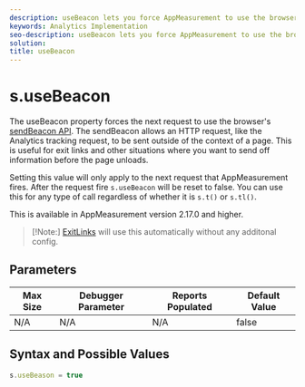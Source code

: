 ```yaml
---
description: useBeacon lets you force AppMeasurement to use the browsers sendBeacon API
keywords: Analytics Implementation
seo-description: useBeacon lets you force AppMeasurement to use the browsers sendBeacon API
solution: 
title: useBeacon
---
```


# s.useBeacon

The useBeacon property forces the next request to use the browser's [sendBeacon API](https://developer.mozilla.org/en-US/docs/Web/API/Navigator/sendBeacon). The sendBeacon allows an HTTP request, like the Analytics tracking request, to be sent outside of the context of a page. This is useful for exit links and other situations where you want to send off information before the page unloads.  

Setting this value will only apply to the next request that AppMeasurement fires. After the request fire `s.useBeacon` will be reset to false. You can use this for any type of call regardless of whether it is `s.t()` or `s.tl()`.  

This is available in AppMeasurement version 2.17.0 and higher. 

>[!Note:] [ExitLinks](s-linktrackvars.md) will use this automatically without any additonal config.  

## Parameters

|Max Size|Debugger Parameter|Reports Populated|Default Value|
|--- |--- |--- |--- |
|N/A|N/A|N/A|false|

## Syntax and Possible Values

```js
s.useBeason = true
```
